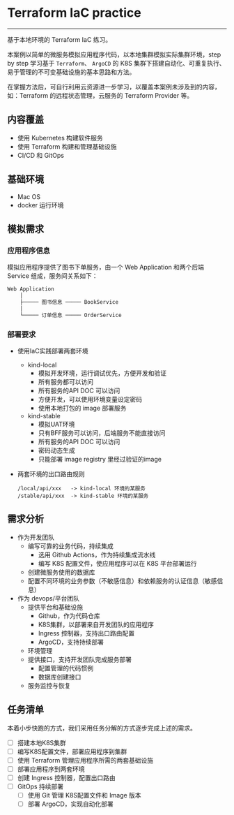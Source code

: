 # Terraform IaC practice

------
基于本地环境的 Terraform IaC 练习。

本案例以简单的微服务模拟应用程序代码，以本地集群模拟实际集群环境，step by step 学习基于 `Terraform`、 `ArgoCD` 的 K8S 集群下搭建自动化、可重复执行、易于管理的不可变基础设施的基本思路和方法。

在掌握方法后，可自行利用云资源进一步学习，以覆盖本案例未涉及到的内容，如：Terraform 的远程状态管理，云服务的 Terraform Provider 等。

## 内容覆盖

- 使用 Kubernetes 构建软件服务
- 使用 Terraform 构建和管理基础设施
- CI/CD 和 GitOps

## 基础环境

- Mac OS
- docker 运行环境

## 模拟需求

### 应用程序信息

模拟应用程序提供了图书下单服务，由一个 Web Application 和两个后端 Service 组成，服务间关系如下：

  ```terraform
  Web Application
      │
      ├───── 图书信息 ───── BookService
      │
      └───── 订单信息 ───── OrderService
  ```

### 部署要求

- 使用IaC实践部署两套环境
  - kind-local
    - 模拟开发环境，运行调试优先，方便开发和验证
    - 所有服务都可以访问
    - 所有服务的API DOC 可以访问
    - 方便开发，可以使用环境变量设定密码
    - 使用本地打包的 image 部署服务
  - kind-stable
    - 模拟UAT环境
    - 只有BFF服务可以访问，后端服务不能直接访问
    - 所有服务的API DOC 可以访问
    - 密码动态生成
    - 只能部署 image registry 里经过验证的image
- 两套环境的出口路由规则

  ```
  /local/api/xxx   -> kind-local 环境的某服务
  /stable/api/xxx  -> kind-stable 环境的某服务
  ```

## 需求分析

- 作为开发团队
  - 编写可靠的业务代码，持续集成
    - 选用 Github Actions，作为持续集成流水线
    - 编写 K8S 配置文件，使应用程序可以在 K8S 平台部署运行
  - 创建微服务使用的数据库
  - 配置不同环境的业务参数（不敏感信息）和依赖服务的认证信息（敏感信息）
- 作为 devops/平台团队
  - 提供平台和基础设施
    - Github，作为代码仓库
    - K8S集群，以部署来自开发团队的应用程序
    - Ingress 控制器，支持出口路由配置
    - ArgoCD，支持持续部署
  - 环境管理
  - 提供接口，支持开发团队完成服务部署
    - 配置管理的代码惯例
    - 数据库创建接口
  - 服务监控与恢复

## 任务清单

本着小步快跑的方式，我们采用任务分解的方式逐步完成上述的需求。

- [ ] 搭建本地K8S集群
- [ ] 编写K8S配置文件，部署应用程序到集群
- [ ] 使用 Terraform 管理应用程序所需的两套基础设施
- [ ] 部署应用程序到两套环境
- [ ] 创建 Ingress 控制器，配置出口路由
- [ ] GitOps 持续部署
  - [ ] 使用 Git 管理 K8S配置文件和 Image 版本
  - [ ] 部署 ArgoCD，实现自动化部署